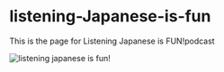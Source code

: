 listening-Japanese-is-fun
=========================
This is the page for Listening Japanese is FUN!podcast
<p><img src="/listening-japanese-is-fun-coverart.jpg" alt="listening japanese is fun!"></p>
